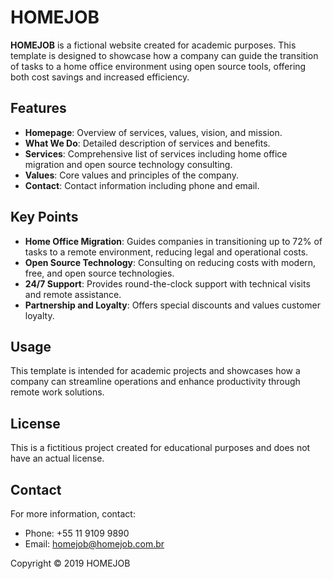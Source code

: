 # HOMEJOB

**HOMEJOB** is a fictional website created for academic purposes. This template is designed to showcase how a company can guide the transition of tasks to a home office environment using open source tools, offering both cost savings and increased efficiency.

## Features

- **Homepage**: Overview of services, values, vision, and mission.
- **What We Do**: Detailed description of services and benefits.
- **Services**: Comprehensive list of services including home office migration and open source technology consulting.
- **Values**: Core values and principles of the company.
- **Contact**: Contact information including phone and email.

## Key Points

- **Home Office Migration**: Guides companies in transitioning up to 72% of tasks to a remote environment, reducing legal and operational costs.
- **Open Source Technology**: Consulting on reducing costs with modern, free, and open source technologies.
- **24/7 Support**: Provides round-the-clock support with technical visits and remote assistance.
- **Partnership and Loyalty**: Offers special discounts and values customer loyalty.

## Usage

This template is intended for academic projects and showcases how a company can streamline operations and enhance productivity through remote work solutions.

## License

This is a fictitious project created for educational purposes and does not have an actual license.

## Contact

For more information, contact:

- Phone: +55 11 9109 9890
- Email: homejob@homejob.com.br

Copyright © 2019 HOMEJOB

